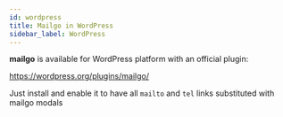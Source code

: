```yaml
---
id: wordpress
title: Mailgo in WordPress
sidebar_label: WordPress
---
```


**mailgo** is available for WordPress platform with an official plugin:

<https://wordpress.org/plugins/mailgo/>

Just install and enable it to have all `mailto` and `tel` links substituted with mailgo modals
